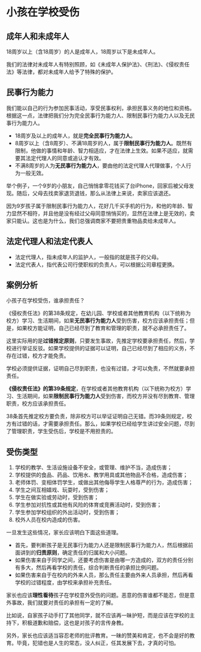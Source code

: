 # 小孩在学校受伤

## 成年人和未成年人

18周岁以上（含18周岁）的人是成年人，18周岁以下是未成年人。

我们的法律对未成年人有特别照顾，如《未成年人保护法》、《刑法》、《侵权责任法》等法律，都对未成年人给予了特殊的保护。

## 民事行为能力

我们能以自己的行为参加民事活动，享受民事权利，承担民事义务的地位和资格。根据这一点，法律把我们分为完全民事行为能力人、限制民事行为能力人以及无民事行为能力人。

* 18周岁及以上的成年人，就是**完全民事行为能力人**。
* 8周岁以上（含8周岁）、不满18周岁的人，属于**限制民事行为能力人**。既然有限制，他做的事情和年龄、智力相适应，才在法律上生效。如果不适应，就需要其法定代理人的同意或追认才有效。
* 不满8周岁的人为**无民事行为能力人**，要由他的法定代理人代理做事，个人行为一般无效。

举个例子，一个9岁的小朋友，自己悄悄拿零花钱买了台iPhone，回家后被父母发现。随后，父母去找卖家退货退钱，那么从法律上来说，卖家应该退还。

因为9岁孩子属于限制民事行为能力人，花好几千买手机的行为，和他的年龄、智力显然不相符，并且他是没有经过父母同意悄悄买的，显然在法律上是无效的，卖家只能认。这也是为什么，我们总强调商家不要把贵重物品卖给未成年人。

## 法定代理人和法定代表人

* 法定代理人，指未成年人的监护人，一般指的就是孩子的父母。
* 法定代表人，指代表公司行使职权的负责人，可以根据公司章程更换。

## 案例分析

小孩子在学校受伤，谁承担责任？

《侵权责任法》的第38条规定，在幼儿园、学校或者其他教育机构（以下统称为校方）学习、生活期间，如果**无民事行为能力人**受到伤害，校方应该承担责任；但是，如果校方能证明，自己已经尽到了教育和管理的职责，就不必承担责任了。

这里实际用的是**过错推定原则**，只要发生事故，先推定学校要承担责任，然后，学校进行举证反驳。如果学校提供的证据可以证明，自己已经尽到了相应的义务，不存在过错，校方才能免责。

学校必须提供证据，证明自己尽到职责，也没有过错，才可以免责，不然就要承担责任。

**《侵权责任法》的第39条规定**，在学校或者其他教育机构（以下统称为校方）学习、生活期间，如果**限制民事行为能力人**受到伤害，而校方并没有尽到教育、管理职责，校方应该承担责任。

38条首先推定校方要负责，除非校方可以举证证明自己无错。而39条则规定，校方有过错的话，才需要承担责任。那么，如果学校已经给学生讲过安全问题，尽到了管理职责，学生受伤后，学校是不用担责的。

## 受伤类型

1. 学校的教学、生活设施设备不安全，或管理、维护不当，造成伤害；
2. 学校提供的食品、药品、饮用水、教学用具或其他物品不合格，造成伤害；
3. 老师体罚、变相体罚学生，或做出其他侮辱学生人格尊严的行为，造成伤害；
4. 学生之间互相嬉戏、玩耍时，受到伤害；
5. 学生在做实验或劳动时，受到伤害；
6. 学生参加对抗性或其他有风险的体育或竞赛活动时，受到伤害；
7. 学生参加学校组织的外出活动时，受到伤害；
8. 校外人员在校内造成的伤害。

一旦发生这些情况，家长应该明白下面这些道理。

* 首先，要判断孩子是无民事行为能力人还是限制民事行为能力人，然后根据前面讲到的**归责原则**，确定责任的归属和大小问题。
* 如果伤害来自于同学之间，还要考虑伤害是由哪一方造成的，双方的责任分别有多大，然后再看学校的责任，综合判断责任的承担比例问题。
* 如果伤害来自于在校内的外来人员，那么责任主要由外来人员承担，然后再看学校的过错程度，由学校来承担补充责任。

家长也应该**理性看待**孩子在学校意外受伤的问题。恶意的伤害谁都不能忍，但是意外事故，我们就要对责任的承担有一定的了解。

比如说，自家孩子动手打了其他同学，就不应该再一昧护短，而是应该在学校的主持下，积极道歉和赔偿，这也是对孩子的言传身教。

另外，家长也应该适当容忍老师的批评教育。一昧的赞美和肯定，也不会是好的教育。毕竟，犯错也是人生的常态，没人纠正，任其发展下去，才真的可怕。

